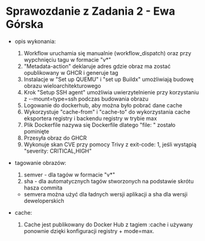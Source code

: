 # Sprawozdanie z Zadania 2 - Ewa Górska

- opis wykonania:
  1. Workflow uruchamia się manualnie (workflow_dispatch) oraz przy wypchnięciu tagu w formacie "v*"
  2. "Metadata-action" deklaruje adres gdzie obraz ma zostać opublikowany w GHCR i generuje tag
  3. Instalacje w "Set up QUEMU" i "set up Buildx" umożliwiają budowę obrazu wieloarchitekturowego
  4. Krok "Setup SSH agent" umożliwia uwierzytelnienie przy korzystaniu z --mount=type=ssh podczas budowania obrazu 
  5. Logowanie do dockerhub, aby można było pobrać dane cache
  6. Wykorzystuje "cache-from" i "cache-to" do wykorzystania cache eksportera registry i backendu registry w trybie max
  7. Plik Dockerfile nazywa się Dockerfile dlatego "file: " zostało pominięte
  8. Przesyła obraz do GHCR
  9. Wykonuje skan CVE przy pomocy Trivy z exit-code: 1, jeśli wystąpią "severity: CRITICAL,HIGH"

- tagowanie obrazów: 
  1. semver - dla tagów w formacie "v*"
  2. sha - dla automatycznych tagów stworzonych na podstawie skrótu hasza commita
   - semvera można użyć dla ładnych wersji aplikacji a sha dla wersji deweloperskich
  
- cache:
  1. Cache jest publikowany do Docker Hub z tagiem :cache i używany ponownie dzięki konfiguracji registry + mode=max.